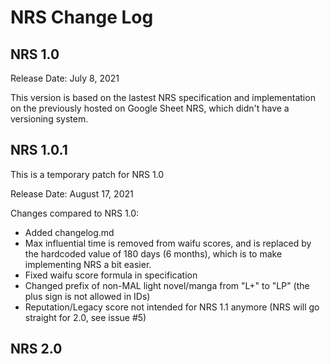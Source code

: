 # NRS Change Log

## NRS 1.0

Release Date: July 8, 2021 

This version is based on the lastest NRS specification and implementation on the previously hosted on Google Sheet NRS, which didn't have a versioning system.

## NRS 1.0.1

This is a temporary patch for NRS 1.0

Release Date: August 17, 2021

Changes compared to NRS 1.0:

* Added changelog.md
* Max influential time is removed from waifu scores, and is replaced by the hardcoded value of 180 days (6 months), which is to make implementing NRS a bit easier.
* Fixed waifu score formula in specification
* Changed prefix of non-MAL light novel/manga from "L+" to "LP" (the plus sign is not allowed in IDs)
* Reputation/Legacy score not intended for NRS 1.1 anymore (NRS will go straight for 2.0, see issue #5)

## NRS 2.0


